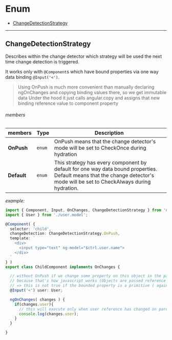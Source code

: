 # Enum

- [ChangeDetectionStrategy](#changedetectionstrategy)


---


## ChangeDetectionStrategy

Describes within the change detector which strategy will be used the next time change detection is triggered.

It works only with `@Component`s which have bound properties via one way data binding `@Input('<')`.

> Using OnPush is much more convenient than manually declaring ngOnChanges and copying binding values there, so we get immutable data
> Under the hood it just calls angular.copy and assigns that new binding reference value to component property

###### members

| members       | Type                            | Description                                  |
| ------------- | ------------------------------- |--------------------------------------------- |
| **OnPush**    | `enum` | OnPush means that the change detector's mode will be set to CheckOnce during hydration |
| **Default**   | `enum` | This strategy has every component by default for one way data bound properties. Default means that the change detector's mode will be set to CheckAlways during hydration. |

*example:*

```typescript
import { Component, Input, OnChanges, ChangeDetectionStrategy } from 'ng-metadata/core';
import { User } from './user.model';

@Component( {
  selector: 'child',
  changeDetection: ChangeDetectionStrategy.OnPush,
  template: `
    <div>
      <input type="text" ng-model="$ctrl.user.name">
    </div>
  `
} )
export class ChildComponent implements OnChanges {

  // without OnPush if we change some property on this object in the parent, it will mutate also within child,
  // because that's how javascript works (Objects are passed reference baby!)
  // => this is not true if the bounded property is a primitive ( again this is how JS works)
  @Input('<') user: User;

  ngOnChanges( changes ) {
    if(changes.user){
      // this will execute only when user reference has changed on parent
      console.log(changes.user);
    }
  }

}
```
